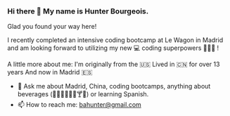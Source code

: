 ### Hi there 👋 My name is Hunter Bourgeois.

<!--
**bahunter105/bahunter105** is a ✨ _special_ ✨ repository because its `README.md` (this file) appears on your GitHub profile.

Here are some ideas to get you started:

- 🔭 I’m currently working on ...
- 🌱 I’m currently learning ...
- 👯 I’m looking to collaborate on ...
- 🤔 I’m looking for help with ...
- 💬 Ask me about ...
- 📫 How to reach me: ...
- 😄 Pronouns: ...
- ⚡ Fun fact: ...
-->
<!-- Hi there 👋
My name is Hunter Bourgeois.  -->
Glad you found your way here!

I recently completed an intensive coding bootcamp at Le Wagon in Madrid
and am looking forward to utilizing my new 💻 coding superpowers 🦸🏻‍♂️ !


A little more about me:
I'm originally from the 🇺🇸
Lived in 🇨🇳 for over 13 years
And now in Madrid 🇪🇸

- 💬 Ask me about Madrid, China, coding bootcamps, anything about beverages (🍵🍷🍾🧋🍺🥃🍸🍶) or learning Spanish.
- 📫 How to reach me: bahunter@gmail.com 

